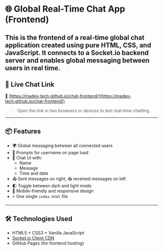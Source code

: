 # 🌐 Global Real-Time Chat App (Frontend)

This is the **frontend** of a real-time global chat application created using pure HTML, CSS, and JavaScript. It connects to a Socket.io backend server and enables global messaging between users in real time.
---

## 🚀 Live Chat Link

🔗 [https://madex-tech.github.io/chat-frontend/](https://madex-tech.github.io/chat-frontend/)

> Open the link in two browsers or devices to test real-time chatting.

---

## 📦 Features

- 🌍 Global messaging between all connected users
- 👤 Prompts for username on page load
- 💬 Chat UI with:
  - Name
  - Message
  - Time and date
- 📤 Sent messages on right, 📥 received messages on left
- 🌓 Toggle between dark and light mode
- 📱 Mobile-friendly and responsive design
- ⚡ One single `index.html` file

---

## 🛠️ Technologies Used

- HTML5 + CSS3 + Vanilla JavaScript
- [Socket.io Client CDN](https://cdn.socket.io)
- GitHub Pages (for frontend hosting)

